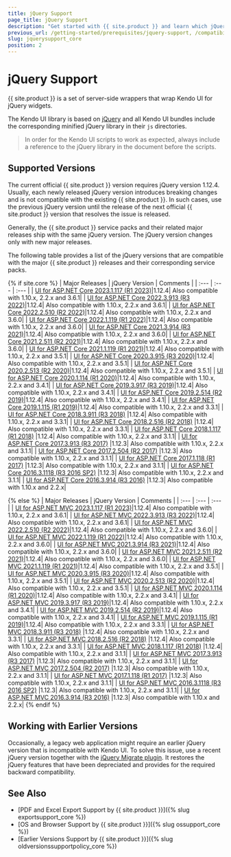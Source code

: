 ```yaml
---
title: jQuery Support
page_title: jQuery Support
description: "Get started with {{ site.product }} and learn which jQuery versions are supported by the component library."
previous_url: /getting-started/prerequisites/jquery-support, /compatibility/jquery-support, /installation-mvc/system-requirements/jquery-support
slug: jquerysupport_core
position: 2
---
```


# jQuery Support

{{ site.product }} is a set of server-side wrappers that wrap Kendo UI for jQuery widgets.

The Kendo UI library is based on [jQuery](http://jquery.com/) and all Kendo UI bundles include the corresponding minified jQuery library in their `js` directories.

> In order for the Kendo UI scripts to work as expected, always include a reference to the jQuery library in the document before the scripts.

## Supported Versions

The current official {{ site.product }} version requires jQuery version 1.12.4. Usually, each newly released jQuery version introduces breaking changes and is not compatible with the existing {{ site.product }}. In such cases, use the previous jQuery version until the release of the next official {{ site.product }} version that resolves the issue is released. 

Generally, the {{ site.product }} service packs and their related major releases ship with the same jQuery version. The jQuery version changes only with new major releases.

The following table provides a list of the jQuery versions that are compatible with the major {{ site.product }} releases and their corresponding service packs.

{% if site.core %}
| Major Releases												                                         | jQuery Version    | Comments  |
| :---															                                             | :---			         | :---	     |
| [UI for ASP.NET Core 2023.1.117 (R1 2023)](https://www.telerik.com/support/whats-new/aspnet-core-ui/release-history/ui-for-asp-net-core-r1-2023-(version-2023-1-117))|1.12.4| Also compatible with 1.10.x, 2.2.x and 3.6.1|
| [UI for ASP.NET Core 2022.3.913 (R3 2022)](https://www.telerik.com/support/whats-new/aspnet-core-ui/release-history/ui-for-asp-net-core-r3-2022-(version-2022-3-913))|1.12.4| Also compatible with 1.10.x, 2.2.x and 3.6.1|
| [UI for ASP.NET Core 2022.2.510 (R2 2022)](https://www.telerik.com/support/whats-new/aspnet-core-ui/release-history/ui-for-asp-net-core-r2-2022-(version-2022-2-510))|1.12.4| Also compatible with 1.10.x, 2.2.x and 3.6.0|
| [UI for ASP.NET Core 2022.1.119 (R1 2022)](https://www.telerik.com/support/whats-new/aspnet-core-ui/release-history/ui-for-asp-net-core-r1-2022(-version-2022-1-119))|1.12.4| Also compatible with 1.10.x, 2.2.x and 3.6.0|
| [UI for ASP.NET Core 2021.3.914 (R3 2021)](https://www.telerik.com/support/whats-new/aspnet-core-ui/release-history/ui-for-asp-net-core-r3-2021)|1.12.4| Also compatible with 1.10.x, 2.2.x and 3.6.0|
| [UI for ASP.NET Core 2021.2.511 (R2 2021)](https://www.telerik.com/support/whats-new/aspnet-core-ui/release-history/ui-for-asp-net-core-r2-2021)|1.12.4| Also compatible with 1.10.x, 2.2.x and 3.6.0|
| [UI for ASP.NET Core 2021.1.119 (R1 2021)](https://www.telerik.com/support/whats-new/aspnet-core-ui/release-history/ui-for-asp-net-core-r1-2021)|1.12.4| Also compatible with 1.10.x, 2.2.x and 3.5.1|
| [UI for ASP.NET Core 2020.3.915 (R3 2020)](https://www.telerik.com/support/whats-new/aspnet-core-ui/release-history/ui-for-asp-net-core-r3-2020)|1.12.4| Also compatible with 1.10.x, 2.2.x and 3.5.1|
| [UI for ASP.NET Core 2020.2.513 (R2 2020)](https://www.telerik.com/support/whats-new/aspnet-core-ui/release-history/ui-for-asp-net-core-r2-2020)|1.12.4| Also compatible with 1.10.x, 2.2.x and 3.5.1|
| [UI for ASP.NET Core 2020.1.114 (R1 2020)](https://www.telerik.com/support/whats-new/aspnet-core-ui/release-history/ui-for-asp-net-core-r1-2020)|1.12.4| Also compatible with 1.10.x, 2.2.x and 3.4.1|
| [UI for ASP.NET Core 2019.3.917 (R3 2019)](https://www.telerik.com/support/whats-new/aspnet-core-ui/release-history/ui-for-asp-net-core-r3-2019)|1.12.4| Also compatible with 1.10.x, 2.2.x and 3.4.1|
| [UI for ASP.NET Core 2019.2.514 (R2 2019)](https://www.telerik.com/support/whats-new/aspnet-core-ui/release-history/ui-for-asp-net-core-r2-2019)|1.12.4| Also compatible with 1.10.x, 2.2.x and 3.4.1|
| [UI for ASP.NET Core 2019.1.115 (R1 2019)](https://www.telerik.com/support/whats-new/aspnet-core-ui/release-history/progress-telerik-ui-for-asp-net-core-2019-1-115-changelog--uiaspcore-2019-1-115-058b0897-ab2d-46ba-b26d-4a4cbb33210c)|1.12.4| Also compatible with 1.10.x, 2.2.x and 3.3.1|
| [UI for ASP.NET Core 2018.3.911 (R3 2018)](https://www.telerik.com/support/whats-new/aspnet-core-ui/release-history/ui-for-asp-net-core-r3-2018)	|1.12.4| Also compatible with 1.10.x, 2.2.x and 3.3.1|
| [UI for ASP.NET Core 2018.2.516 (R2 2018)](https://www.telerik.com/support/whats-new/aspnet-core-ui/release-history/ui-for-asp-net-core-r2-2018-uiaspcore-2018-2-516)	|1.12.4| Also compatible with 1.10.x, 2.2.x and 3.3.1|
| [UI for ASP.NET Core 2018.1.117 (R1 2018)](https://www.telerik.com/support/whats-new/aspnet-core-ui/release-history/ui-for-asp-net-core-r1-2018)	|1.12.4| Also compatible with 1.10.x, 2.2.x and 3.1.1|
| [UI for ASP.NET Core 2017.3.913 (R3 2017)](https://www.telerik.com/support/whats-new/aspnet-core-ui/release-history/ui-for-asp-net-core-r3-2017)	|1.12.3| Also compatible with 1.10.x, 2.2.x and 3.1.1|
| [UI for ASP.NET Core 2017.2.504 (R2 2017)](https://www.telerik.com/support/whats-new/aspnet-core-ui/release-history/ui-for-asp-net-core-r2-2017)	|1.12.3| Also compatible with 1.10.x, 2.2.x and 3.1.1|
| [UI for ASP.NET Core 2017.1.118 (R1 2017)](https://www.telerik.com/support/whats-new/aspnet-core-ui/release-history/ui-for-asp-net-core-r1-2017)	|1.12.3| Also compatible with 1.10.x, 2.2.x and 3.1.1|
| [UI for ASP.NET Core 2016.3.1118 (R3 2016 SP2)](https://www.telerik.com/support/whats-new/aspnet-core-ui/release-history/ui-for-asp-net-core-r3-2016-sp2)	|1.12.3| Also compatible with 1.10.x, 2.2.x and 3.1.1|
| [UI for ASP.NET Core 2016.3.914 (R3 2016)](https://www.telerik.com/support/whats-new/aspnet-core-ui/release-history/ui-for-asp-net-core-r3-2016)	|1.12.3| Also compatible with 1.10.x and 2.2.x|

{% else %}
| Major Releases												                                         | jQuery Version    | Comments  |
| :---															                                             | :---			         | :---	     |
| [UI for ASP.NET MVC 2023.1.117 (R1 2023)](https://www.telerik.com/support/whats-new/aspnet-mvc/release-history/ui-for-asp-net-mvc-r1-2023-(version-2023-1-117))|1.12.4| Also compatible with 1.10.x, 2.2.x and 3.6.1|
| [UI for ASP.NET MVC 2022.3.913 (R3 2022)](https://www.telerik.com/support/whats-new/aspnet-mvc/release-history/ui-for-asp-net-mvc-r3-2022-(version-2022-3-913))|1.12.4| Also compatible with 1.10.x, 2.2.x and 3.6.1|
| [UI for ASP.NET MVC 2022.2.510 (R2 2022)](https://www.telerik.com/support/whats-new/aspnet-mvc/release-history/ui-for-asp-net-mvc-r2-2022-(version-2022-2-510))|1.12.4| Also compatible with 1.10.x, 2.2.x and 3.6.0|
| [UI for ASP.NET MVC 2022.1.119 (R1 2022)](https://www.telerik.com/support/whats-new/aspnet-mvc/release-history/ui-for-asp-net-mvc-r1-2022-(version-2022-1-119))|1.12.4| Also compatible with 1.10.x, 2.2.x and 3.6.0|
| [UI for ASP.NET MVC 2021.3.914 (R3 2021)](https://www.telerik.com/support/whats-new/aspnet-mvc/release-history/ui-for-asp-net-mvc-r3-2021)|1.12.4| Also compatible with 1.10.x, 2.2.x and 3.6.0|
| [UI for ASP.NET MVC 2021.2.511 (R2 2021)](https://www.telerik.com/support/whats-new/aspnet-mvc/release-history/ui-for-asp-net-mvc-r2-2021)|1.12.4| Also compatible with 1.10.x, 2.2.x and 3.6.0|
| [UI for ASP.NET MVC 2021.1.119 (R1 2021)](https://www.telerik.com/support/whats-new/aspnet-mvc/release-history/ui-for-asp-net-mvc-r1-2021)|1.12.4| Also compatible with 1.10.x, 2.2.x and 3.5.1|
| [UI for ASP.NET MVC 2020.3.915 (R3 2020)](https://www.telerik.com/support/whats-new/aspnet-mvc/release-history/ui-for-asp-net-mvc-r3-2020)|1.12.4| Also compatible with 1.10.x, 2.2.x and 3.5.1|
| [UI for ASP.NET MVC 2020.2.513 (R2 2020)](https://www.telerik.com/support/whats-new/aspnet-mvc/release-history/ui-for-asp-net-mvc-r2-2020)|1.12.4| Also compatible with 1.10.x, 2.2.x and 3.5.1|
| [UI for ASP.NET MVC 2020.1.114 (R1 2020)](https://www.telerik.com/support/whats-new/aspnet-mvc/release-history/ui-for-asp-net-mvc-r1-2020)|1.12.4| Also compatible with 1.10.x, 2.2.x and 3.4.1|
| [UI for ASP.NET MVC 2019.3.917 (R3 2019)](https://www.telerik.com/support/whats-new/aspnet-mvc/release-history/ui-for-asp-net-mvc-r3-2019)|1.12.4| Also compatible with 1.10.x, 2.2.x and 3.4.1|
| [UI for ASP.NET MVC 2019.2.514 (R2 2019)](https://www.telerik.com/support/whats-new/aspnet-mvc/release-history/ui-for-asp-net-mvc-r2-2019)|1.12.4| Also compatible with 1.10.x, 2.2.x and 3.4.1|
| [UI for ASP.NET MVC 2019.1.115 (R1 2019)](https://www.telerik.com/support/whats-new/aspnet-mvc/release-history/progress-telerik-ui-for-asp-net-mvc-2019-1-115-changelog--kendouimvc-2019-1-115-7eeb9109-6558-40a3-9b9b-d6310f985cda)|1.12.4| Also compatible with 1.10.x, 2.2.x and 3.3.1|
| [UI for ASP.NET MVC 2018.3.911 (R3 2018)](https://www.telerik.com/support/whats-new/aspnet-mvc/release-history/ui-for-asp-net-mvc-r3-2018)	|1.12.4| Also compatible with 1.10.x, 2.2.x and 3.3.1|
| [UI for ASP.NET MVC 2018.2.516 (R2 2018)](https://www.telerik.com/support/whats-new/aspnet-mvc/release-history/ui-for-asp-net-mvc-r2-2018-kendouimvc-2018-2-516-a32e87f1-0759-4d41-b2a1-09f2494adcab)	|1.12.4| Also compatible with 1.10.x, 2.2.x and 3.3.1|
| [UI for ASP.NET MVC 2018.1.117 (R1 2018)](https://www.telerik.com/support/whats-new/aspnet-mvc/release-history/ui-for-asp-net-mvc-r1-2018)	|1.12.4| Also compatible with 1.10.x, 2.2.x and 3.1.1|
| [UI for ASP.NET MVC 2017.3.913 (R3 2017)](https://www.telerik.com/support/whats-new/aspnet-mvc/release-history/ui-for-asp-net-mvc-r3-2017)	|1.12.3| Also compatible with 1.10.x, 2.2.x and 3.1.1|
| [UI for ASP.NET MVC 2017.2.504 (R2 2017)](https://www.telerik.com/support/whats-new/aspnet-mvc/release-history/ui-for-asp-net-mvc-r2-2017)	|1.12.3| Also compatible with 1.10.x, 2.2.x and 3.1.1|
| [UI for ASP.NET MVC 2017.1.118 (R1 2017)](https://www.telerik.com/support/whats-new/aspnet-mvc/release-history/ui-for-asp-net-mvc-r1-2017)	|1.12.3| Also compatible with 1.10.x, 2.2.x and 3.1.1|
| [UI for ASP.NET MVC 2016.3.1118 (R3 2016 SP2)](https://www.telerik.com/support/whats-new/aspnet-mvc/release-history/ui-for-asp-net-mvc-r3-2016-sp2)	|1.12.3| Also compatible with 1.10.x, 2.2.x and 3.1.1|
| [UI for ASP.NET MVC 2016.3.914 (R3 2016)](https://www.telerik.com/support/whats-new/aspnet-mvc/release-history/ui-for-asp-net-mvc-r3-2016)	|1.12.3| Also compatible with 1.10.x and 2.2.x|
{% endif %}
## Working with Earlier Versions

Occasionally, a legacy web application might require an earlier jQuery version that is incompatible with Kendo UI. To solve this issue, use a recent jQuery version together with the [jQuery Migrate plugin](https://github.com/jquery/jquery-migrate/). It restores the jQuery features that have been depreciated and provides for the required backward compatibility.

## See Also

* [PDF and Excel Export Support by {{ site.product }}]({% slug exportsupport_core %})
* [OS and Browser Support by {{ site.product }}]({% slug ossupport_core %})
* [Earlier Versions Support by {{ site.product }}]({% slug oldversionssupportpolicy_core %})
